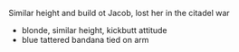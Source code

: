 Similar height and build ot Jacob, lost her in the citadel war
- blonde, similar height, kickbutt attitude
- blue tattered bandana tied on arm